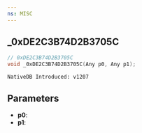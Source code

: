 ```yaml
---
ns: MISC
---
```

## _0xDE2C3B74D2B3705C

```c
// 0xDE2C3B74D2B3705C
void _0xDE2C3B74D2B3705C(Any p0, Any p1);
```

```
NativeDB Introduced: v1207
```

## Parameters
* **p0**:
* **p1**:
